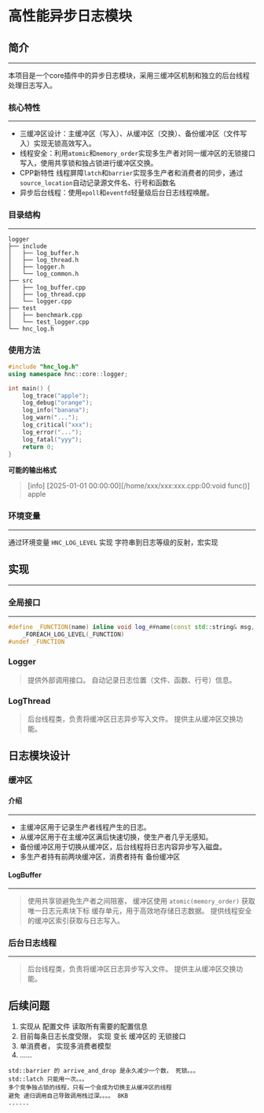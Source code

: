 # 高性能异步日志模块

## 简介

---
本项目是一个core插件中的异步日志模块，采用三缓冲区机制和独立的后台线程处理日志写入。

### 核心特性

---
- 三缓冲区设计：主缓冲区（写入）、从缓冲区（交换）、备份缓冲区（文件写入）实现无锁高效写入。
- 线程安全：利用`atomic`和`memory_order`实现多生产者对同一缓冲区的无锁接口写入，使用共享锁和独占锁进行缓冲区交换。
- CPP新特性 线程屏障`latch`和`barrier`实现多生产者和消费者的同步，通过`source_location`自动记录源文件名、行号和函数名
- 异步后台线程：使用`epoll`和`eventfd`轻量级后台日志线程唤醒。


### 目录结构

---
``` text
logger
├── include
│   ├── log_buffer.h
│   ├── log_thread.h
│   ├── logger.h
│   └── log_common.h
├── src
│   ├── log_buffer.cpp
│   ├── log_thread.cpp
│   └── logger.cpp
├── test
│   ├── benchmark.cpp
│   └── test_logger.cpp
└── hnc_log.h
```

### 使用方法

```cpp
#include "hnc_log.h"
using namespace hnc::core::logger;

int main() {
    log_trace("apple");
    log_debug("orange");
    log_info("banana");
    log_warn("...");
    log_critical("xxx");
    log_error("...");
    log_fatal("yyy");
    return 0;
}

```
**可能的输出格式**
> [info] [2025-01-01 00:00:00][/home/xxx/xxx:xxx.cpp:00:void func()] apple

### 环境变量

---
通过环境变量 `HNC_LOG_LEVEL` 实现 字符串到日志等级的反射，宏实现

## 实现

---

### 全局接口

---
```cpp
#define _FUNCTION(name) inline void log_##name(const std::string& msg, std::source_location loc = std::source_location::current()) noexcept { details::log_message(Level::name, msg, loc); }
    _FOREACH_LOG_LEVEL(_FUNCTION)
#undef _FUNCTION
```


### Logger
> 提供外部调用接口。
> 自动记录日志位置（文件、函数、行号）信息。

### LogThread
> 后台线程类，负责将缓冲区日志异步写入文件。
> 提供主从缓冲区交换功能。





## 日志模块设计


### 缓冲区

#### 介绍

---
- 主缓冲区用于记录生产者线程产生的日志。
- 从缓冲区用于在主缓冲区满后快速切换，使生产者几乎无感知。
- 备份缓冲区用于切换从缓冲区，后台线程将日志内容异步写入磁盘。
- 多生产者持有前两块缓冲区，消费者持有 备份缓冲区

#### LogBuffer

---
> 使用共享锁避免生产者之间阻塞，
> 缓冲区使用 `atomic(memory_order)` 获取唯一日志元素块下标
> 缓存单元，用于高效地存储日志数据。
> 提供线程安全的缓冲区索引获取与日志写入。


### 后台日志线程

---
> 后台线程类，负责将缓冲区日志异步写入文件。
> 提供主从缓冲区交换功能。
> 
> 


## 后续问题
1. 实现从 配置文件 读取所有需要的配置信息
2. 目前每条日志长度受限， 实现 变长 缓冲区的 无锁接口
3. 单消费者， 实现多消费者模型
4. ......

```text
std::barrier 的 arrive_and_drop 是永久减少一个数， 死锁。。。
std::latch 只能用一次。。。
多个竞争独占锁的线程，只有一个会成为切换主从缓冲区的线程
避免 递归调用自己导致调用栈过深。。。。 8KB
......
```

